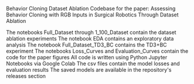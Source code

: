 Behavior Cloning Dataset Ablation
Codebase for the paper: Assessing Behavior Cloning with RGB Inputs in Surgical Robotics Through Dataset Ablation

The notebooks Full_Dataset through 1_100_Dataset contain the dataset ablation experiments
The notebook EDA contains an exploratory data analysis
The notebook Full_Dataset_TD3_BC contains the TD3+BC experiment
The notebooks Loss_Curves and Evaluation_Curves contain the code for the paper figures
All code is written using Python Jupyter Notebooks via Google Colab
The csv files contain the model losses and evaluation results
The saved models are available in the repository's releases section
